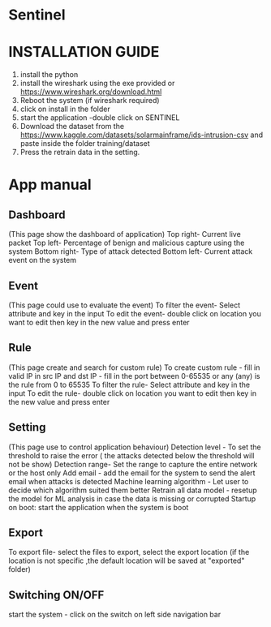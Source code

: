 # Sentinel
INSTALLATION GUIDE
=================================
1. install the python
2. install the wireshark using the exe provided or https://www.wireshark.org/download.html
3. Reboot the system (if wireshark required)
3. click on install in the folder
4. start the application -double click on SENTINEL
5. Download the dataset from the https://www.kaggle.com/datasets/solarmainframe/ids-intrusion-csv and paste inside the folder training/dataset
6. Press the retrain data in the setting.

App manual
==================================
Dashboard
---------
(This page show the dashboard of application)
Top right- Current live packet
Top left- Percentage of benign and malicious capture using the system
Bottom right- Type of attack detected
Bottom left- Current attack event on the system

Event
---------
(This page could use to evaluate the event)
To filter the event- Select attribute and key in the input
To edit the event- double click on location you want to edit then key in the new value and press enter

Rule
--------
(This page create and search for custom rule)
To create custom rule - fill in valid IP in src IP and dst IP
			    - fill in the port between 0-65535 or any
				(any) is the rule from 0 to 65535
To filter the rule- Select attribute and key in the input
To edit the rule- double click on location you want to edit then key in the new value and press enter

Setting
--------
(This page use to control application behaviour)
Detection level - To set the threshold to raise the error ( the attacks detected below the threshold will not be show)
Detection range- Set the range to capture the entire network or the host only
Add email - add the email for the system to send the alert email when attacks is detected
Machine learning algorithm - Let user to decide which algorithm suited them better
Retrain all data model - resetup the model for ML analysis in case the data is missing or corrupted
Startup on boot: start the application when the system is boot

Export
---------
To export file- select the files to export, select the export location (if the location is not specific ,the default location will be saved at "exported" folder)

Switching ON/OFF
-----------------
start the system - click on the switch on left side navigation bar
